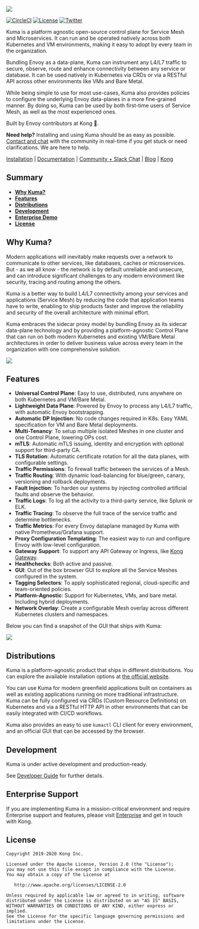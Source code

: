 [![][kuma-logo]][kuma-url]

[![CircleCI](https://circleci.com/gh/Kong/kuma.svg?style=svg&circle-token=e3f6c5429ee47ca0eb4bd2542e4b8801a7856373)](https://circleci.com/gh/Kong/kuma)
[![License](https://img.shields.io/badge/License-Apache%202.0-blue.svg)](https://github.com/Kong/kuma/blob/master/LICENSE)
[![Twitter](https://img.shields.io/twitter/follow/thekonginc.svg?style=social&label=Follow)](https://twitter.com/intent/follow?screen_name=thekonginc)

Kuma is a platform agnostic open-source control plane for Service Mesh and Microservices. It can run and be operated natively across both Kubernetes and VM environments, making it easy to adopt by every team in the organization.

Bundling Envoy as a data-plane, Kuma can instrument any L4/L7 traffic to secure, observe, route and enhance connectivity between any service or database. It can be used natively in Kubernetes via CRDs or via a RESTful API across other environments like VMs and Bare Metal.

While being simple to use for most use-cases, Kuma also provides policies to configure the underlying Envoy data-planes in a more fine-grained manner. By doing so, Kuma can be used by both first-time users of Service Mesh, as well as the most experienced ones.

Built by Envoy contributors at Kong 🦍.

**Need help?** Installing and using Kuma should be as easy as possible. [Contact and chat](https://kuma.io/community) with the community in real-time if you get stuck or need clarifications. We are here to help.

[Installation](https://kuma.io/install) |
[Documentation](https://kuma.io/docs) |
[Community + Slack Chat](https://kuma.io/community) |
[Blog](https://konghq.com/blog) |
[Kong](https://konghq.com)

## Summary

- [**Why Kuma?**](#why-kuma)
- [**Features**](#features)
- [**Distributions**](#distributions)
- [**Development**](#development)
- [**Enterprise Demo**](#enterprise-demo)
- [**License**](#license)

## Why Kuma?

Modern applications will inevitably make requests over a network to communicate to other services, like databases, caches or microservices. But - as we all know - the network is by default unreliable and unsecure, and can introduce significant challenges to any modern environment like security, tracing and routing among the others.

Kuma is a better way to build L4/L7 connectivity among your services and applications (Service Mesh) by reducing the code that application teams have to write, enabling to ship products faster and improve the reliability and security of the overall architecture with minimal effort. 

Kuma embraces the sidecar proxy model by bundling Envoy as its sidecar data-plane technology and by providing a platform-agnostic Control Plane that can run on both modern Kubernetes and existing VM/Bare Metal architectures in order to deliver business value across every team in the organization with one comprehensive solution.

[![][kuma-benefits]][kuma-url]

## Features

* **Universal Control Plane**: Easy to use, distributed, runs anywhere on both Kubernetes and VM/Bare Metal.
* **Lightweight Data Plane**: Powered by Envoy to process any L4/L7 traffic, with automatic Envoy bootstrapping.
* **Automatic DP Injection**: No code changes required in K8s. Easy YAML specification for VM and Bare Metal deployments.
* **Multi-Tenancy**: To setup multiple isolated Meshes in one cluster and one Control Plane, lowering OPs cost.
* **mTLS**: Automatic mTLS issuing, identity and encryption with optional support for third-party CA.
* **TLS Rotation**: Automatic certificate rotation for all the data planes, with configurable settings.
* **Traffic Permissions**: To firewall traffic between the services of a Mesh.
* **Traffic Routing**: With dynamic load-balancing for blue/green, canary, versioning and rollback deployments.
* **Fault Injection**: To harden our systems by injecting controlled artificial faults and observe the behavior.
* **Traffic Logs**: To log all the activity to a third-party service, like Splunk or ELK.
* **Traffic Tracing**: To observe the full trace of the service traffic and determine bottlenecks.
* **Traffic Metrics**: For every Envoy dataplane managed by Kuma with native Prometheus/Grafana support.
* **Proxy Configuration Templating**: The easiest way to run and configure Envoy with low-level configuration.
* **Gateway Support**: To support any API Gateway or Ingress, like [Kong Gateway](https://github.com/Kong/kong).
* **Healthchecks**: Both active and passive.
* **GUI**: Out of the box browser GUI to explore all the Service Meshes configured in the system.
* **Tagging Selectors**: To apply sophisticated regional, cloud-specific and team-oriented policies.
* **Platform-Agnostic**: Support for Kubernetes, VMs, and bare metal. Including hybrid deployments.
* **Network Overlay**: Create a configurable Mesh overlay across different Kubernetes clusters and namespaces.

Below you can find a snapshot of the GUI that ships with Kuma:

[![][kuma-gui]][kuma-url]

## Distributions

Kuma is a platform-agnostic product that ships in different distributions. You can explore the available installation options at [the official website](https://kuma.io/install).

You can use Kuma for modern greenfield applications built on containers as well as existing applications running on more traditional infrastructure. Kuma can be fully configured via CRDs (Custom Resource Definitions) on Kubernetes and via a RESTful HTTP API in other environments that can be easily integrated with CI/CD workflows.

Kuma also provides an easy to use `kumactl` CLI client for every environment, and an official GUI that can be accessed by the browser.

## Development

Kuma is under active development and production-ready.

See [Developer Guide](DEVELOPER.md) for further details.

## Enterprise Support

If you are implementing Kuma in a mission-critical environment and require Enterprise support and features, please visit [Enterprise](https://kuma.io/enterprise/) and get in touch with Kong.

## License

```
Copyright 2019-2020 Kong Inc.

Licensed under the Apache License, Version 2.0 (the "License");
you may not use this file except in compliance with the License.
You may obtain a copy of the License at

   http://www.apache.org/licenses/LICENSE-2.0

Unless required by applicable law or agreed to in writing, software
distributed under the License is distributed on an "AS IS" BASIS,
WITHOUT WARRANTIES OR CONDITIONS OF ANY KIND, either express or implied.
See the License for the specific language governing permissions and
limitations under the License.
```

[kuma-url]: https://kuma.io/
[kuma-logo]: https://kuma-public-assets.s3.amazonaws.com/kuma-logo-v2.png
[kuma-gui]: https://kuma-public-assets.s3.amazonaws.com/kuma-gui-v2.png
[kuma-benefits]: https://kuma-public-assets.s3.amazonaws.com/kuma-benefits-v2.png
